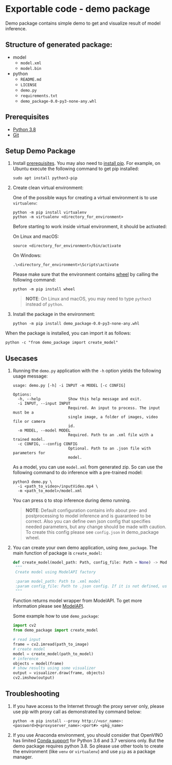 # Exportable code - demo package

Demo package contains simple demo to get and visualize result of model inference.

## Structure of generated package:

* model
  - `model.xml`
  - `model.bin`
* python
  - `README.md`
  - `LICENSE`
  - `demo.py`
  - `requirements.txt`
  - `demo_package-0.0-py3-none-any.whl`


## Prerequisites
* [Python 3.8](https://www.python.org/downloads/)
* [Git](https://git-scm.com/)

## Setup Demo Package

1. Install [prerequisites](#prerequisites). You may also need to [install pip](https://pip.pypa.io/en/stable/installation/). For example, on Ubuntu execute the following command to get pip installed:
   ```
   sudo apt install python3-pip
   ```

2. Create clean virtual environment:

   One of the possible ways for creating a virtual environment is to use `virtualenv`:
   ```
   python -m pip install virtualenv
   python -m virtualenv <directory_for_environment>
   ```

   Before starting to work inside virtual environment, it should be activated:

   On Linux and macOS:
   ```
   source <directory_for_environment>/bin/activate
   ```

   On Windows:
   ```
   .\<directory_for_environment>\Scripts\activate
   ```

   Please make sure that the environment contains [wheel](https://pypi.org/project/wheel/) by calling the following command:

   ```
   python -m pip install wheel
   ```
   > **NOTE**: On Linux and macOS, you may need to type `python3` instead of `python`.

3. Install the package in the environment:
   ```
   python -m pip install demo_package-0.0-py3-none-any.whl
   ```


When the package is installed, you can import it as follows:
```
python -c "from demo_package import create_model"
```

## Usecases

1. Running the `demo.py` application with the `-h` option yields the following usage message:
   ```
   usage: demo.py [-h] -i INPUT -m MODEL [-c CONFIG]

   Options:
     -h, --help            Show this help message and exit.
     -i INPUT, --input INPUT
                           Required. An input to process. The input must be a
                           single image, a folder of images, video file or camera
                           id.
     -m MODEL, --model MODEL
                           Required. Path to an .xml file with a trained model.
     -c CONFIG, --config CONFIG
                           Optional. Path to an .json file with parameters for
                           model.

   ```

   As a model, you can use `model.xml` from generated zip. So can use the following command to do inference with a pre-trained model:
   ```
   python3 demo.py \
     -i <path_to_video>/inputVideo.mp4 \
     -m <path_to_model>/model.xml
   ```
   You can press `Q` to stop inference during demo running.
   > **NOTE**: Default configuration contains info about pre- and postprocessing to model inference and is guaranteed to be correct.
   > Also you can define own json config that specifies needed parameters, but any change should be made with caution.
   > To create this config please see `config.json` in demo_package wheel.

2. You can create your own demo application, using `demo_package`. The main function of package is `create_model`:
   ```python
   def create_model(model_path: Path, config_file: Path = None) -> Model:
    """
    Create model using ModelAPI factory

    :param model_path: Path to .xml model
    :param config_file: Path to .json config. If it is not defined, use config from demo_package
    """
   ```
   Function returns model wrapper from ModelAPI. To get more information please see [ModelAPI](https://github.com/openvinotoolkit/open_model_zoo/tree/master/demos/common/python/openvino/model_zoo/model_api).

   Some example how to use `demo_package`:
   ```python
   import cv2
   from demo_package import create_model

   # read input
   frame = cv2.imread(path_to_image)
   # create model
   model = create_model(path_to_model)
   # inference
   objects = model(frame)
   # show results using some visualizer
   output = visualizer.draw(frame, objects)
   cv2.imshow(output)
   ```

## Troubleshooting

1. If you have access to the Internet through the proxy server only, please use pip with proxy call as demonstrated by command below:
   ```
   python -m pip install --proxy http://<usr_name>:<password>@<proxyserver_name>:<port#> <pkg_name>
   ```

2. If you use Anaconda environment, you should consider that OpenVINO has limited [Conda support](https://docs.openvino.ai/2021.4/openvino_docs_install_guides_installing_openvino_conda.html) for Python 3.6 and 3.7 versions only. But the demo package requires python 3.8. So please use other tools to create the environment (like `venv` or `virtualenv`) and use `pip` as a package manager.